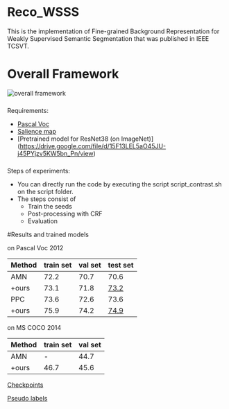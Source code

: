 # Reco_WSSS
This is the implementation of Fine-grained Background Representation for Weakly Supervised Semantic Segmentation that was published in IEEE TCSVT.
# Overall Framework
![overall framework](https://github.com/YininKorea/FBR/blob/4802ab1ee66f683d98deef9bb635c39b1988e621/architecture.PNG)
>
###

Requirements:
* [Pascal Voc](http://host.robots.ox.ac.uk/pascal/VOC/voc2012/)
* [Salience map](https://drive.google.com/file/d/19AjSmgdMlIZH4FXVZ5zjlUZcoZZCkwrI/view)
* [Pretrained model for ResNet38 (on ImageNet)] (https://drive.google.com/file/d/15F13LEL5aO45JU-j45PYjzv5KW5bn_Pn/view)
###

Steps of experiments:
* You can directly run the code by executing the script script_contrast.sh on the script folder.
*  The steps consist of 
   *  Train the seeds
   * Post-processing with CRF
   * Evaluation
   

#Results and trained models 

on Pascal Voc 2012

|Method|train set|val set|test set|
| ---- | ----    |  ---- |  ----  |
|AMN|72.2|70.7|70.6|
|+ours|73.1|71.8|[73.2](http://host.robots.ox.ac.uk:8080/anonymous/30LARO.html)|
|PPC|73.6|72.6|73.6|
|+ours|75.9|74.2|[74.9](http://host.robots.ox.ac.uk:8080/anonymous/BHSCOK.html)|

on MS COCO 2014

|Method|train set|val set|
| ---- | ----    |  ---- |
|AMN|-|44.7|
|+ours|46.7|45.6|


[Checkpoints](https://drive.google.com/file/d/1CKkKk72nowWnsVYFPxt9kNk50k3eWVu2/view?usp=sharing)

[Pseudo labels](https://drive.google.com/file/d/1ZFowMQkvFBWQyPnlQC3WtPZr6ykFFLqb/view?usp=sharing)
